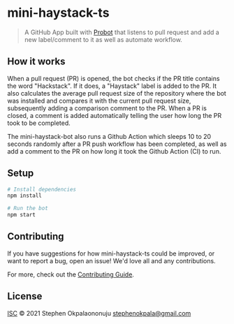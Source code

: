 # mini-haystack-ts

> A GitHub App built with [Probot](https://github.com/probot/probot) that listens to pull request and add a new label/comment to it as well as automate workflow.

## How it works

When a pull request (PR) is opened, the bot checks if the PR title contains the word "Hackstack". If it does, a "Haystack" label is added to the PR. It also calculates the average pull request size of the repository where the bot was installed and compares it with the current pull request size, subsequently adding a comparison comment to the PR. When a PR is closed, a comment is added automatically telling the user how long the PR took to be completed.

The mini-haystack-bot also runs a Github Action which sleeps 10 to 20 seconds randomly after a PR push workflow has been completed, as well as add a comment to the PR on how long it took the Github Action (CI) to run.

## Setup

```sh
# Install dependencies
npm install

# Run the bot
npm start
```

<!-- ## Docker

```sh
# 1. Build container
docker build -t mini-haystack-ts .

# 2. Start container
docker run -e APP_ID=<app-id> -e PRIVATE_KEY=<pem-value> mini-haystack-ts
``` -->

## Contributing

If you have suggestions for how mini-haystack-ts could be improved, or want to report a bug, open an issue! We'd love all and any contributions.

For more, check out the [Contributing Guide](CONTRIBUTING.md).

## License

[ISC](LICENSE) © 2021 Stephen Okpalaononuju <stephenokpala@gmail.com>
